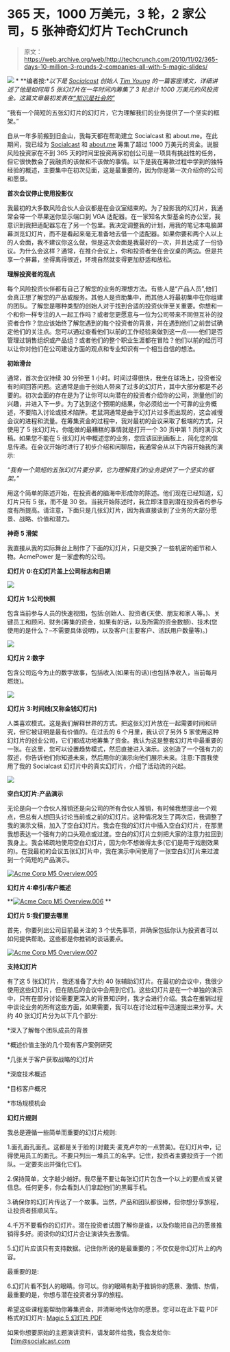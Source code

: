 # 365 天，1000 万美元，3 轮，2 家公司，5 张神奇幻灯片 TechCrunch

> 原文：<https://web.archive.org/web/http://techcrunch.com/2010/11/02/365-days-10-million-3-rounds-2-companies-all-with-5-magic-slides/>

![](img/5df5139a032e395d285770e043d0cdc4.png) * **编者按:**以下是 [Socialcast](https://web.archive.org/web/20230203072434/http://socialcast.com/) 创始人 [Tim Young](https://web.archive.org/web/20230203072434/http://www.crunchbase.com/person/tim-young) 的一篇客座博文，详细讲述了他是如何用 5 张幻灯片在一年时间内筹集了 3 轮总计 1000 万美元的风投资金。这篇文章最初发表在[“知识是社会的”](https://web.archive.org/web/20230203072434/http://knowledgeissocial.com/365-days-10-million-3-rounds-2-companies-all-with-5-magic-slides/)*

“我有一个简短的五张幻灯片的幻灯片，它为理解我们的业务提供了一个坚实的框架。”

自从一年多前搬到旧金山，我每天都在帮助建立 Socialcast 和 about.me。在此期间，我已经为 [Socialcast](https://web.archive.org/web/20230203072434/https://techcrunch.com/2010/03/31/socialcast-8-million-series-b/) 和 [about.me](https://web.archive.org/web/20230203072434/https://techcrunch.com/2010/09/10/reserve-your-name-at-about-me/) 筹集了超过 1000 万美元的资金。说服风险投资家在不到 365 天的时间里投资两家初创公司是一项具有挑战性的任务，但它很快教会了我融资的该做和不该做的事情。以下是我在筹款过程中学到的独特经验的概述，主要集中在初次见面，这是最重要的，因为你是第一次介绍你的公司和愿景。

**首次会议停止使用投影仪**

我最初的大多数风险合伙人会议都是在会议室结束的。为了投影我的幻灯片，我通常会带一个苹果迷你显示端口到 VGA 适配器。在一家知名大型基金的办公室，我意识到我把适配器忘在了另一个包里。我决定调整我的计划，用我的笔记本电脑屏幕浏览幻灯片，而不是看起来毫无准备地去借一个适配器。如果你要和两个人以上的人会面，我不建议你这么做，但是这次会面是我最好的一次，并且达成了一份协议。为什么会这样？通常，在推介会议上，你和投资者坐在会议桌的两边。但是共享一个屏幕，坐得离得很近，环境自然就变得更加舒适和放松。

**理解投资者的观点**

每个风险投资伙伴都有自己了解您的业务的理想方法。有些人是“产品人员”,他们会真正想了解您的产品或服务。其他人是资助集中，而其他人将最初集中在你组建的团队。了解您是哪种类型的创始人对于找到合适的投资伙伴至关重要。你想和一个和你一样专注的人一起工作吗？或者您更愿意与一位为公司带来不同但互补的投资者合作？您应该始终了解您遇到的每个投资者的背景，并在遇到他们之前尝试确定他们的关注点。您可以通过查看他们以前的工作经验来做到这一点——他们是否管理过销售组织或产品组？或者他们的整个职业生涯都在冒险？他们以前的经历可以让你对他们在公司建设方面的观点和专业知识有一个相当自信的想法。

**初始滑台**

通常，首次会议持续 30 分钟至 1 小时。时间过得很快，我坐在球场上，投资者没有时间回答问题。这通常是由于创始人带来了过多的幻灯片，其中大部分都是不必要的。初次会面的存在是为了让你可以向潜在的投资者介绍你的公司，测量他们的兴趣，并进入下一步。为了达到这个预期的结果，你必须给出一个可靠的业务概述，不要陷入讨论或技术陷阱。老鼠洞通常是由于幻灯片过多而出现的，这会减慢会议的进程和流量。在筹集资金的过程中，我对最初的会议采取了极端的方式，只使用了 5 张幻灯片。你能做的最糟糕的事情就是打开一个 30 页中第 1 页的演示文稿。如果您不能在 5 张幻灯片中概述您的业务，您应该回到画板上，简化您的信息传递。在会议开始时进行了初步介绍和闲聊后，我通常会从以下内容开始我的演示:

*“我有一个简短的五张幻灯片要分享，它为理解我们的业务提供了一个坚实的框架。”*

用这个简单的陈述开始，在投资者的脑海中形成你的陈述。他们现在已经知道，幻灯片只有 5 张，而不是 30 张。当我开始陈述时，我立即注意到潜在投资者的参与度有所提高。请注意，下面只是几张幻灯片，因为我直接谈到了业务的大部分愿景、战略、价值和潜力。

**神奇 5 滑架**

我直接从我的实际舞台上制作了下面的幻灯片，只是交换了一些机密的细节和人物。AcmePower 是一家虚构的公司。

**幻灯片 0:在幻灯片盖上公司标志和日期**

![](img/c8a1a527ac03a9ec04216377ca929991.png)

**幻灯片 1:公司快照**

包含当前参与人员的快速视图，包括:创始人、投资者(天使、朋友和家人等。)、关键员工和顾问、财务(筹集的资金，如果有的话，以及所需的资金数额)、技术(您使用的是什么？–不需要具体说明)，以及客户(主要客户、活跃用户数量等)。)

![](img/018933f25b98a40d22565010b28f96ac.png)

**幻灯片 2:数字**

包含公司迄今为止的数字故事，包括收入(如果有的话)(也包括净收入，当前每月燃烧)。

![](img/31d487dd5bbf674e7bc01fd9055ba004.png)

**幻灯片 3:时间线(又称金钱幻灯片)**

人类喜欢模式。这是我们解释世界的方式。把这张幻灯片放在一起需要时间和研究，但它被证明是最有价值的。在过去的 6 个月里，我认识了另外 5 家使用这种幻灯片的创业公司，它们都成功地筹集了资金。我认为这是整套幻灯片中最重要的一张。在这里，您可以设置趋势模式，然后直接进入演示。这创造了一个强有力的叙述，你告诉他们你知道未来，然后用你的演示向他们展示未来。注意:下面我使用了我的 Socialcast 幻灯片中的真实幻灯片，介绍了活动流的兴起。

![](img/c3b24be36dfb46b501249e85b2c727fc.png)

**空白幻灯片:产品演示**

无论是向一个合伙人推销还是向公司的所有合伙人推销，有时候我想提出一个观点，但总有人想回头讨论当前或之前的幻灯片。这种情况发生了两次后，我调整了我的演示文稿，加入了空白幻灯片。我会在我的幻灯片中插入空白幻灯片，在那里我想表达一个强有力的口头观点或过渡。空白的幻灯片立刻把大家的注意力拉回到我身上。我会稀疏地使用空白幻灯片，因为你不想做得太多(它们是用于戏剧效果的)。在我最初的会议五张幻灯片中，我在演示中间使用了一张空白幻灯片来过渡到一个简短的产品演示。

[![](img/734c8eae445122e4bd0b04abf9465acd.png "Acme Corp M5 Overview.005")](https://web.archive.org/web/20230203072434/https://techcrunch.com/wp-content/uploads/2010/11/acme-corp-m5-overview-005.jpg)

**幻灯片 4:牵引/客户概述**

**[![](img/40f8c4f1dd4847febd757eef950e6bfe.png "Acme Corp M5 Overview.006")](https://web.archive.org/web/20230203072434/https://techcrunch.com/wp-content/uploads/2010/11/acme-corp-m5-overview-006.jpg)
**

**幻灯片 5:我们要去哪里**

首先，你要列出公司目前最关注的 3 个优先事项，并确保包括你认为投资者可以如何提供帮助。这些都是你推销的谈话要点。

[![](img/4764bf3aed5705e0055a1deee5c07d0a.png "Acme Corp M5 Overview.007")](https://web.archive.org/web/20230203072434/https://techcrunch.com/wp-content/uploads/2010/11/acme-corp-m5-overview-007.jpg)

**支持幻灯片**

有了这 5 张幻灯片，我还准备了大约 40 张辅助幻灯片。在最初的会议中，我很少使用这些幻灯片，但在随后的会议中会用到它们。这些幻灯片是在一个单独的演示中，只有在部分讨论需要更深入的背景知识时，我才会进行介绍。我会在推销过程中谈论业务的所有这些方面，如果需要，我可以在讨论过程中迅速提出来分享。大约 40 张幻灯片分为以下几个部分:

*深入了解每个团队成员的背景

*概述价值主张的几个现有客户案例研究

*几张关于客户获取战略的幻灯片

*深度技术概述

*目标客户概况

*市场规模机会

**幻灯片规则**

我总是遵循一些简单而重要的幻灯片规则:

1.面孔面孔面孔。这都是关于脸的(对戴夫·麦克卢尔的一点赞美)。在幻灯片中，记得使用员工的面孔。不要只列出一堆员工的名字。记住，投资者主要投资于一个团队。一定要突出并强化它们。

2.保持简单，文字越少越好。我尽量不要让每张幻灯片包含一个以上的要点或关键信息。任何更多，你会看到人们拿起他们的黑莓手机。

3.确保你的幻灯片传达了一个故事。当然，产品和团队都很棒，但你想分享旅程，让投资者搭顺风车。

4.千万不要看你的幻灯片。潜在投资者试图了解你是谁，以及你能把自己的愿景推销得多好。阅读你的幻灯片会让演讲失去激情。

5.幻灯片应该只有支持数据。记住你所说的是最重要的；不仅仅是你幻灯片上的内容。

最重要的是:

6.幻灯片看不到人的眼睛。你可以。你的眼睛有助于推销你的愿景、激情、热情，最重要的是，你想与潜在投资者分享的旅程。

希望这些课程能帮助你筹集资金，并清晰地传达你的愿景。您可以在此下载 PDF 格式的幻灯片: [Magic 5 幻灯片 PDF](https://web.archive.org/web/20230203072434/http://cl.ly/20cdd29126cf87efd794)

如果你想要原始的主题演讲资料，请发邮件给我，我会发给你:【tim@socialcast.com
